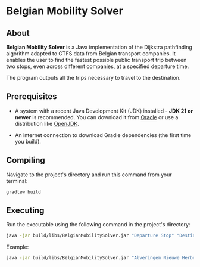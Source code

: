# Belgian Mobility Solver

## About

**Belgian Mobility Solver** is a Java implementation of the Dijkstra pathfinding algorithm adapted to GTFS data from Belgian transport companies.
It enables the user to find the fastest possible public transport trip between two stops, even across different companies, at a specified departure time.

The program outputs all the trips necessary to travel to the destination.

## Prerequisites

- A system with a recent Java Development Kit (JDK) installed - **JDK 21 or newer** is recommended.
You can download it from [Oracle](https://www.oracle.com/be/java/technologies/downloads/) or use a distribution like [OpenJDK](https://openjdk.org/).

- An internet connection to download Gradle dependencies (the first time you build).

## Compiling

Navigate to the project's directory and run this command from your terminal:
```bash
gradlew build
```

## Executing

Run the executable using the following command in the project's directory:
```bash
java -jar build/libs/BelgianMobilitySolver.jar "Departure Stop" "Destination Stop" "HH:mm:ss"
```

Example:
```bash
java -jar build/libs/BelgianMobilitySolver.jar "Alveringem Nieuwe Herberg" "Aubange" "10:30:00"
```
